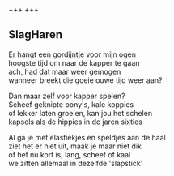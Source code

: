 +++
+++

## SlagHaren

Er hangt een gordijntje voor mijn ogen \
hoogste tijd om naar de kapper te gaan \
ach, had dat maar weer gemogen \
wanneer breekt die goeie ouwe tijd weer aan?

Dan maar zelf voor kapper spelen?  \
Scheef geknipte pony's, kale koppies \
of lekker laten groeien, kan jou het schelen \
kapsels als de hippies in de jaren sixties

Al ga je met elastiekjes en speldjes aan de haal \
ziet het er niet uit, maak je maar niet dik \
of het nu kort is, lang, scheef of kaal \
we zitten allemaal in dezelfde 'slapstick' 

